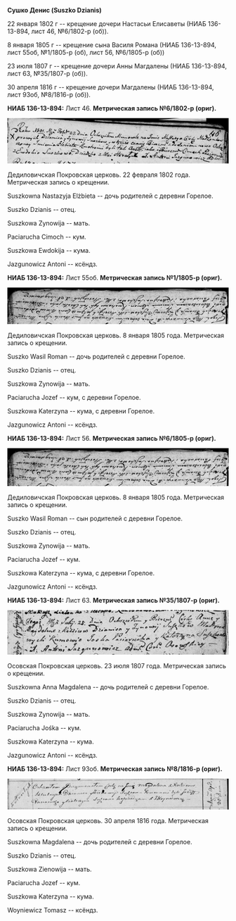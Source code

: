 **Сушко Денис (Suszko Dzianis)**

22 января 1802 г -- крещение дочери Настасьи Елисаветы (НИАБ 136-13-894,
лист 46, №6/1802-р (об)).

8 января 1805 г -- крещение сына Василя Романа (НИАБ 136-13-894, лист
55об, №1/1805-р (об), лист 56, №6/1805-р (об))

23 июля 1807 г -- крещение дочери Анны Магдалены (НИАБ 136-13-894, лист
63, №35/1807-р (об)).

30 апреля 1816 г -- крещение дочери Магдалены (НИАБ 136-13-894, лист
93об, №8/1816-р (об)).

**НИАБ 136-13-894:** Лист 46. **Метрическая запись №6/1802-р (ориг).**

![](./media/99a34832527d27638749ac160e14186c10af5fc1.png)

Дедиловичская Покровская церковь. 22 февраля 1802 года. Метрическая
запись о крещении.

Suszkowna Nastazyja Elżbieta -- дочь родителей с деревни Горелое.

Suszko Dzianis -- отец.

Suszkowa Zynowija -- мать.

Paciarucha Cimoch -- кум.

Suszkowa Ewdokija -- кума.

Jazgunowicz Antoni -- ксёндз.

**НИАБ 136-13-894:** Лист 55об. **Метрическая запись №1/1805-р (ориг).**

![](./media/376658484b1bb575f20222143f79dfd31c02895c.png)

Дедиловичская Покровская церковь. 8 января 1805 года. Метрическая запись
о крещении.

Suszko Wasil Roman -- дочь родителей с деревни Горелое.

Suszko Dzianis -- отец.

Suszkowa Zynowija -- мать.

Paciarucha Jozef -- кум, с деревни Горелое.

Suszkowa Katerzyna -- кума, с деревни Горелое.

Jazgunowicz Antoni -- ксёндз.

**НИАБ 136-13-894:** Лист 56. **Метрическая запись №6/1805-р (ориг).**

![](./media/616abef4773d80c7a797eff05f71cfd46d1d622a.png)

Дедиловичская Покровская церковь. 8 января 1805 года. Метрическая запись
о крещении.

Suszko Wasil Roman -- сын родителей с деревни Горелое.

Suszko Dzianis -- отец.

Suszkowa Zynowija -- мать.

Paciarucha Jozef -- кум.

Suszkowa Katerzyna -- кума, с деревни Горелое.

Jazgunowicz Antoni -- ксёндз.

**НИАБ 136-13-894:** Лист 63. **Метрическая запись №35/1807-р (ориг).**

![](./media/54843955edd9394b77ea4fade70d3f4dce4e1f42.png)

Осовская Покровская церковь. 23 июля 1807 года. Метрическая запись о
крещении.

Suszkowna Anna Magdalena -- дочь родителей с деревни Горелое.

Suszko Dzianis -- отец.

Suszkowa Zynowija -- мать.

Paciarucha Jośka -- кум.

Suszkowa Katerzyna -- кума.

Jazgunowicz Antoni -- ксёндз.

**НИАБ 136-13-894:** Лист 93об. **Метрическая запись №8/1816-р (ориг).**

![](./media/223fda77f1133aa62169b28a437cbbc67993c609.png)

Осовская Покровская церковь. 30 апреля 1816 года. Метрическая запись о
крещении.

Suszkowna Magdalena -- дочь родителей с деревни Горелое.

Suszko Dzianis -- отец.

Suszkowa Zienowija -- мать.

Paciarucha Jozef -- кум.

Suszkowa Katerzyna -- кума.

Woyniewicz Tomasz -- ксёндз.
